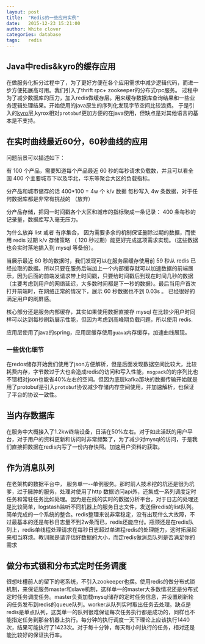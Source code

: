 ```yaml
---
layout: post
title:  "Redis的一些应用实例"
date:   2015-12-23 15:21:00
author: White clover
categories: database
tags:   redis
---
```


## Java中redis&kyro的缓存应用

在做服务化拆分过程中了，为了更好方便在各个应用需求中减少逻辑代码，而进一步方便拓展高可用。我们引入了thrift rpc+ zookeeper的分布式rpc服务。
过程中为了减少数据库的压力，加入redis做缓存层。用来缓存数据库查询结果和一些业务逻辑处理结果。开始使用的java原生的序列化发现字节空间比较浪费。
于是引入的[kyro](https://github.com/EsotericSoftware/kryo)层,kyrox相对`protobuf`更加方便的在java使用，但缺点是对其他语言的基本是不支持。

## 在实时曲线最近60分，60秒曲线的应用

问题前景可以描述如下： 

有 100 个产品，需要知道每个产品最近 60 秒的每秒请求负载数，并且可以看全国 400 个主要城市下以及华北，华东等聚合大区的负载指标。 

分产品和城市储存的话 400*100 = 4w 个 k/v 数据 每秒写入 4w 条数据，对于任何数据库都是非常有挑战的 （放弃） 

分产品存储，把同一时间戳各个大区和城市的指标聚成一条记录： 400 条每秒的记录量，数据库写入毫无压力。 

为什么放弃 list 或者 有序集合， 因为需要多余的机制保证删除过期的数据，而使用 redis 过期 k/v 存储策略 （ 120 秒过期）能更好完成这项需求实现。（这些数据也会实时落地插入到 mysql 等备份）。 

当展示最近 60 秒的数据时，我们发现可以在服务层缓存使用前 59 秒从 redis 已经拉取的数据。所以只要在服务后端加上一个内部缓存就可以加速数据的前端展示，因为后面的前端发请求带上时间戳，只要给时间戳后到现在时间几秒的数据（主要考虑到用户的网络延迟，大多数时间都是下一秒的数据）。最后当用户首次打开前端时，在网络正常的情况下，展示 60 秒数据也不到 0.03s 。 已经很好的满足用户的刷屏感。 


核心部分还是服务内部缓存，其实如果使用数据直接存 mysql 在比较少用户时同样可以达到每秒刷新展示性能，但因为考虑到高峰期负载问题，所以使用 redis.

应用层使用了java的spring，应用层缓存使用`guava`内存缓存，加速曲线展现。

### 一些优化细节

在redos储存开始我们使用了json方便解析，但是后面发现数据空间比较大，比较耗费内存，字节数过于大也会造成redis的访问和写入性能，`msgpack`的的序列比也不错相对json也能省40%左右的空间。但因为底层kafka那块的数据传输开始就是用了protobuf是引入`protobuf`协议减少存储内存空间使用，并加速解析，也保证了平台的协议一致性。

## 当内存数据库

在服务中大概接入了1.2kw终端设备，日活在50%左右。对于如此活跃的用户平台，对于用户的资料更新和访问时非常频繁了，为了减少对mysql的访问，于是我们直接把数据在redis内写了一份内存快照。加速用户资料的获取。

## 作为消息队列

在老架构的数据平台中， 服务单一--单例服务。那时前人技术挖的坑还是很为坑爹，过于臃肿的服务，处理对使用了http 数据访问api外，还集成一系列调度定时任务和常驻任务比如处理。因为是在线的实时的数据分析平台，对于日志的处理还是比较简单，logstash监听不同机器上的服务日志文件，发送但redis的list队列。简单完成的一个系统的整合。redis整理来说非常稳定，没有出现什么大故障，不过最基本的还是每秒日志量不到2w条而已，redis还能应付。瓶颈还是在redis队列上，redis单线程处理请求在每秒日志超过单进程redis的处理能力，这时拓展起来相当麻烦。教训就是请评估好数据的大小，而定redis做消息队列是否满足你的需求


## 做分布式锁和分布式定时任务调度

很想吐槽前人的留下的老系统，不引入zookeeper也摆。使用redis的做分布式锁机制，来保证服务master和slave机制，这样单一的master大多数情况还是分布式定时任务调度任务。master负责加载mysql储存的定时任务信息，并设置刷新轮询任务发布到redis的queue队列。worker从队列实时取出任务去处理。缺点是redis是单点队列，这类单一的队列很难保证每次任务执行都是成功的，同样也不能指定任务到那台机器上执行。每分钟的执行调度一天下理论上应该执行1440次，结果可能执行了1423次。对于每十分钟，每天每小时执行的任务，相对还是能比较好的保证执行率。